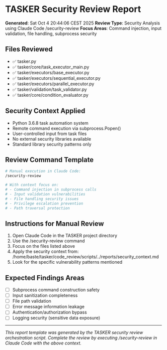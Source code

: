# TASKER Security Review Report
**Generated**: Sat Oct  4 20:44:06 CEST 2025
**Review Type**: Security Analysis using Claude Code /security-review
**Focus Areas**: Command injection, input validation, file handling, subprocess security

## Files Reviewed
- ✅ tasker.py
- ✅ tasker/core/task_executor_main.py
- ✅ tasker/executors/base_executor.py
- ✅ tasker/executors/sequential_executor.py
- ✅ tasker/executors/parallel_executor.py
- ✅ tasker/validation/task_validator.py
- ✅ tasker/core/condition_evaluator.py

## Security Context Applied
- Python 3.6.8 task automation system
- Remote command execution via subprocess.Popen()
- User-controlled input from task files
- No external security libraries available
- Standard library security patterns only

## Review Command Template
```bash
# Manual execution in Claude Code:
/security-review

# With context focus on:
# - Command injection in subprocess calls
# - Input validation vulnerabilities
# - File handling security issues
# - Privilege escalation prevention
# - Path traversal protection
```

## Instructions for Manual Review
1. Open Claude Code in the TASKER project directory
2. Use the /security-review command
3. Focus on the files listed above
4. Apply the security context from: /home/baste/tasker/code_review/scripts/../reports/security_context.md
5. Look for the specific vulnerability patterns mentioned

## Expected Findings Areas
- [ ] Subprocess command construction safety
- [ ] Input sanitization completeness
- [ ] File path validation
- [ ] Error message information leakage
- [ ] Authentication/authorization bypass
- [ ] Logging security (sensitive data exposure)

---
*This report template was generated by the TASKER security review orchestration script.*
*Complete the review by executing /security-review in Claude Code with the above context.*
